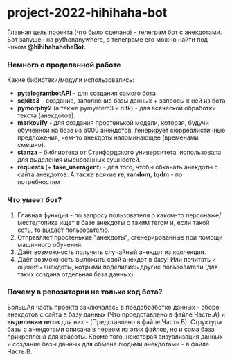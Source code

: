 # project-2022-hihihaha-bot

Главная цель проекта (что было сделано) - телеграм бот с анекдотами. Бот запущен на pythonanywhere, в телеграме его можно найти под ником **@hihihahaheheBot**.

### Немного о проделанной работе
Какие бибиотеки/модули использовались:
* **pytelegrambotAPI** - для создания самого бота
* **sqkite3** - создание, заполнение базы данных + запросы к ней из бота
* **pymorphy2** (а также pymystem3 и nltk) - для всяческой обработки текста (анекдотов).
* **markovify** - для создания простенькой модели, которая, будучи обученной на базе из 6000 анекдотов, генерирует сюрреалистичные предложения, чем-то анекдоты напоминающее (временами смешно).
* **stanza** - библиотека от Стэнфордского университета, использовала для выделения именованных сущностей.
* **requests** (+ **fake_useragent**) - для того, чтобы обкачать анекдоты с сайта анекдотов.
А также всякие **re**, **random**, **tqdm** - по потребностям

### Что умеет бот?
1. Главная функция - по запросу пользователя о каком-то персонаже/месте/топике ищет в базе анекдоты с таким тегом и, если такой есть, то выдаёт пользователю.
2. Отправляет простенькие "анекдоты", сгенерированные при помощи машинного обучения.
3. Даёт возможность получить случайный анекдот из коллекции.
4. Даёт возможность выложить свой анекдот в базу! Или почитать и оценить анекдоты, котрыми поделились другие пользователи (для таких создана отдельная база данных).

### Почему в репозитории не только код бота?
БольшАя часть проекта заключалась в предобработке данных - сборе анекдотов с сайта в базу данных (Что проедставлено в файле Часть.А) и **выделении тегов** для них - (Представлено в файле Часть.Б). Структура базы с анекдотами описана в первом из этих файлов, но и сама база прикреплена для красоты. Кроме того, некоторая визуализация данных и создание базы данных для обмена людьми анекдотами - в файле Часть.В.



